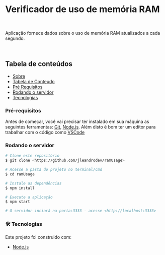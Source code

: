 # Verificador de uso de memória RAM
&nbsp;

<p>Aplicação fornece dados sobre o uso de memória RAM atualizados a cada segundo.</p>
&nbsp;

## Tabela de conteúdos 

<!--ts-->
   * [Sobre](#verificador-de-uso-de-memória-ram)
   * [Tabela de Conteudo](#tabela-de-conteúdos)
   * [Pré Requisitos](#pré-requisitos)
   * [Rodando o servidor](#rodando-o-servidor)
   * [Tecnologias](#tecnologias)
<!--te-->


### Pré-requisitos

Antes de começar, você vai precisar ter instalado em sua máquina as seguintes ferramentas:
[Git](https://git-scm.com), [Node.js](https://nodejs.org/en/). 
Além disto é bom ter um editor para trabalhar com o código como [VSCode](https://code.visualstudio.com/)

### Rodando o servidor

```bash
# Clone este repositório
$ git clone <https://github.com/jleandrodev/ramUsage>

# Acesse a pasta do projeto no terminal/cmd
$ cd ramUsage

# Instale as dependências
$ npm install

# Execute a aplicação
$ npm start

# O servidor inciará na porta:3333 - acesse <http://localhost:3333>
```

### 🛠 Tecnologias

Este projeto foi construido com:

- [Node.js](https://nodejs.org/en/)
